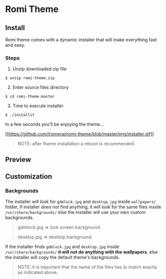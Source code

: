 # Romi Theme

## Install
Romi theme comes with a dynamic installer that will make everything fast and easy.

### Steps
1. Unzip downloaded zip file
```
$ unzip romi-theme.zip
```
2. Enter source files directory
```
$ cd romi-theme-master
```
3. Time to execute installer
```
$ ./installit
```
In a few seconds you'll be enjoying the theme...

[[https://github.com/lromeraj/romi-theme/blob/master/img/installer.gif]]

> NOTE: after theme installation a reboot is recommended.

## Preview



## Customization

### Backgrounds

The installer will look for ```gdmlock.jpg``` and ```desktop.jpg```
inside ```wallpapers/``` folder, if installer does not find anything,
it will look for the same files inside ```/usr/share/backgrounds/```
else the installer will use your own custom backgrounds.

> gdmlock.jpg => lock screen background

> desktop.jpg => desktop background

If the installer finds ```gdmlock.jpg``` and ```desktop.jpg``` inside
```/usr/share/backgrounds/``` **it will not do anything with the wallpapers**,
else the installer will copy the default theme's backgrounds.

> NOTE: it is important that the name of the files has to match exactly as indicated above.
